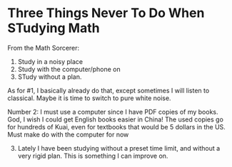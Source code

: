 # Three Things Never To Do When STudying Math
From the Math Sorcerer:

1. Study in a noisy place
2. Study with the computer/phone on
3. STudy without a plan.

As for #1, I basically already do that, except sometimes I will listen to classical. Maybe it is time to switch to pure white noise.

Number 2: I must use a computer since I have PDF copies of my books. God, I wish I could get English books easier in China! The used copies go for hundreds of Kuai, even for textbooks that would be 5 dollars in the US. Must make do with the computer for now

3. Lately I have been studying without a preset time limit, and without a very rigid plan. This is something I can improve on.